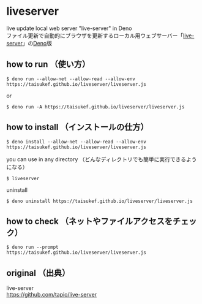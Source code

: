 # liveserver
live update local web server "live-server" in Deno  
ファイル更新で自動的にブラウザを更新するローカル用ウェブサーバー「[live-server](https://github.com/tapio/live-server)」の[Deno](https://deno.land/)版  

## how to run （使い方）
```
$ deno run --allow-net --allow-read --allow-env https://taisukef.github.io/liveserver/liveserver.js
```
or
```
$ deno run -A https://taisukef.github.io/liveserver/liveserver.js
```

## how to install （インストールの仕方）
```
$ deno install --allow-net --allow-read --allow-env https://taisukef.github.io/liveserver/liveserver.js
```
you can use in any directory （どんなディレクトリでも簡単に実行できるようになる）
```
$ liveserver
```

uninstall
```
$ deno uninstall https://taisukef.github.io/liveserver/liveserver.js
```

## how to check （ネットやファイルアクセスをチェック）
```
$ deno run --prompt https://taisukef.github.io/liveserver/liveserver.js
```

## original （出典）
live-server  
https://github.com/tapio/live-server  
